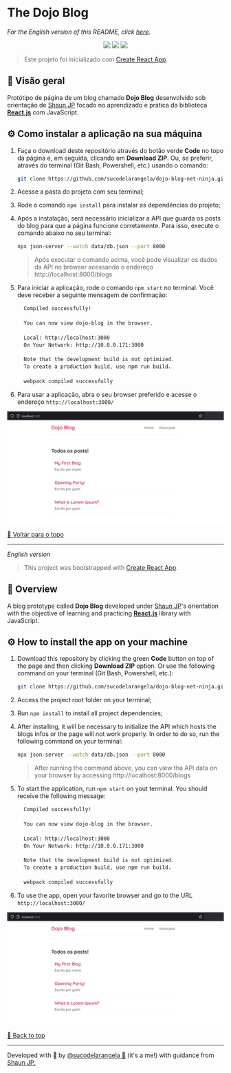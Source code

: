# The Dojo Blog

_For the English version of this README, click [here](#English)._

<div id="top" align='center'>
  <img src="https://img.shields.io/badge/JavaScript-F7DF1E?style=for-the-badge&logo=javascript&logoColor=black"/>
  <img src=" 	https://img.shields.io/badge/React-20232A?style=for-the-badge&logo=react&logoColor=61DAFB"/>
  <img src="https://img.shields.io/badge/CSS3-1572B6?style=for-the-badge&logo=css3&logoColor=white"/>
</div>

> Este projeto foi inicializado com [Create React App](https://github.com/facebook/create-react-app).

## 🔎 Visão geral

Protótipo de página de um blog chamado **Dojo Blog** desenvolvido sob orientação de [Shaun JP](https://github.com/iamshaunjp) focado no aprendizado e prática da biblioteca [**React.js**](https://pt-br.reactjs.org/) com JavaScript.

## ⚙️ Como instalar a aplicação na sua máquina

1. Faça o download deste repositório através do botão verde **Code** no topo da página e, em seguida, clicando em **Download ZIP**. Ou, se preferir, através do terminal (Git Bash, Powershell, etc.) usando o comando:

   ```bash
   git clone https://github.com/sucodelarangela/dojo-blog-net-ninja.git
   ```

2. Acesse a pasta do projeto com seu terminal;

3. Rode o comando `npm install` para instalar as dependências do projeto;

4. Após a instalação, será necessário inicializar a API que guarda os posts do blog para que a página funcione corretamente. Para isso, execute o comando abaixo no seu terminal:

   ```bash
   npx json-server --watch data/db.json --port 8000
   ```

   > Após executar o comando acima, você pode visualizar os dados da API no browser acessando o endereço http://localhost:8000/blogs

5. Para iniciar a aplicação, rode o comando `npm start` no terminal. Você deve receber a seguinte mensagem de confirmação:

   ```bash
     Compiled successfully!

     You can now view dojo-blog in the browser.

     Local: http://localhost:3000
     On Your Network: http://10.0.0.171:3000

     Note that the development build is not optimized.
     To create a production build, use npm run build.

     webpack compiled successfully
   ```

6. Para usar a aplicação, abra o seu browser preferido e acesse o endereço `http://localhost:3000/`

![](/public/screenshot.JPG)

[🔼 Voltar para o topo](#top)

---

<div id="English" style="font-style: italic;"></div>

_English version_

> This project was bootstrapped with [Create React App](https://github.com/facebook/create-react-app).

## 🔎 Overview

A blog prototype called **Dojo Blog** developed under [Shaun JP](https://github.com/iamshaunjp)'s orientation with the objective of learning and practicing [**React.js**](https://reactjs.org/) library with JavaScript.

## ⚙️ How to install the app on your machine

1. Download this repository by clicking the green **Code** button on top of the page and then clicking **Download ZIP** option. Or use the following command on your terminal (Git Bash, Powershell, etc.):

   ```bash
   git clone https://github.com/sucodelarangela/dojo-blog-net-ninja.git
   ```

2. Access the project root folder on your terminal;

3. Run `npm install` to install all project dependencies;

4. After installing, it will be necessary to initialize the API which hosts the blogs infos or the page will not work properly. In order to do so, run the following command on your terminal:

   ```bash
   npx json-server --watch data/db.json --port 8000
   ```

   > After running the command above, you can view tha API data on your browser by accessing http://localhost:8000/blogs

5. To start the application, run `npm start` on yout terminal. You should receive the following message:

   ```bash
     Compiled successfully!

     You can now view dojo-blog in the browser.

     Local: http://localhost:3000
     On Your Network: http://10.0.0.171:3000

     Note that the development build is not optimized.
     To create a production build, use npm run build.

     webpack compiled successfully
   ```

6. To use the app, open your favorite browser and go to the URL `http://localhost:3000/`

![](/public/screenshot.JPG)

[🔼 Back to top](#top)

---

Developed with 🧡 by [@sucodelarangela 🍊](https://angelacaldas.vercel.app) (it's a me!) with guidance from [Shaun JP.](https://github.com/iamshaunjp)
